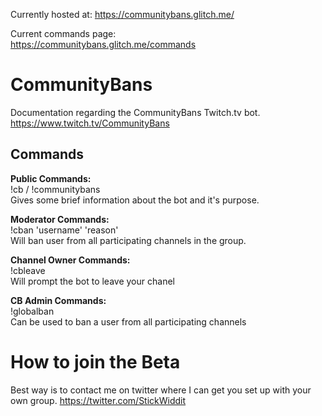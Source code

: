 Currently hosted at: 
https://communitybans.glitch.me/

Current commands page:  
https://communitybans.glitch.me/commands

# CommunityBans
Documentation regarding the CommunityBans Twitch.tv bot.
https://www.twitch.tv/CommunityBans

## Commands ##
**Public Commands:**  
!cb / !communitybans  
  Gives some brief information about the bot and it's purpose.
  
**Moderator Commands:**   
!cban 'username' 'reason'  
  Will ban user from all participating channels in the group.  
  
**Channel Owner Commands:**  
!cbleave  
  Will prompt the bot to leave your chanel
  
**CB Admin Commands:**  
!globalban   
  Can be used to ban a user from all participating channels  
  
# How to join the Beta
Best way is to contact me on twitter where I can get you set up with your own group.
https://twitter.com/StickWiddit
